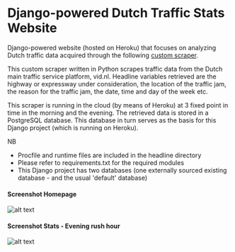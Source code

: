 # Django-powered Dutch Traffic Stats Website

Django-powered website (hosted on Heroku) that focuses on analyzing Dutch traffic data acquired through the following [custom scraper](https://github.com/Weesper1985/Dutch_traffic_info_scraper).

This custom scraper written in Python scrapes traffic data from the Dutch main traffic service platform, vid.nl. Headline variables retrieved are the highway or expressway under consideration, the location of the traffic jam, the reason for the traffic jam, the date, time and day of the week etc. 

This scraper is running in the cloud (by means of Heroku) at 3 fixed point in time in the morning and the evening. The retrieved data is stored in a PostgreSQL database. This database in turn serves as the basis for this Django project (which is running on Heroku).

NB 
- Procfile and runtime files are included in the headline directory
- Please refer to requirements.txt for the required modules
- This Django project has two databases (one externally sourced existing database - and the usual 'default' database)

#### Screenshot Homepage
![alt text](https://github.com/Weesper1985/Django_Dutch_Traffic_Stats_Website/blob/master/static/img/home.png)

#### Screenshot Stats - Evening rush hour
![alt text](https://github.com/Weesper1985/Django_Dutch_Traffic_Stats_Website/blob/master/static/img/overview.png)
